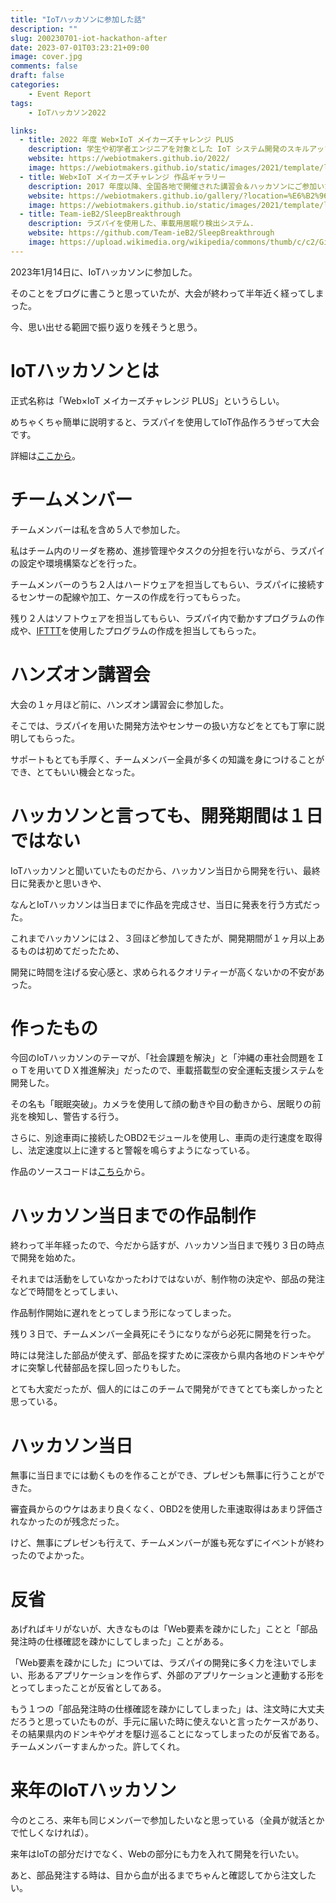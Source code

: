 ```yaml
---
title: "IoTハッカソンに参加した話"
description: ""
slug: 200230701-iot-hackathon-after
date: 2023-07-01T03:23:21+09:00
image: cover.jpg
comments: false
draft: false
categories:
    - Event Report
tags:
    - IoTハッカソン2022

links:
  - title: 2022 年度 Web×IoT メイカーズチャレンジ PLUS
    description: 学生や初学者エンジニアを対象とした IoT システム開発のスキルアップイベント、2022 年度も各地で開催！
    website: https://webiotmakers.github.io/2022/
    image: https://webiotmakers.github.io/static/images/2021/template/logo-320@2x.png
  - title: Web×IoT メイカーズチャレンジ 作品ギャラリー
    description: 2017 年度以降、全国各地で開催された講習会＆ハッカソンにご参加いただいた皆さんの作品集です。
    website: https://webiotmakers.github.io/gallery/?location=%E6%B2%96%E7%B8%84&year=2022
    image: https://webiotmakers.github.io/static/images/2021/template/logo-320@2x.png
  - title: Team-ieB2/SleepBreakthrough
    description: ラズパイを使用した、車載用居眠り検出システム.
    website: https://github.com/Team-ieB2/SleepBreakthrough
    image: https://upload.wikimedia.org/wikipedia/commons/thumb/c/c2/GitHub_Invertocat_Logo.svg/400px-GitHub_Invertocat_Logo.svg.png
---
```


2023年1月14日に、IoTハッカソンに参加した。

そのことをブログに書こうと思っていたが、大会が終わって半年近く経ってしまった。

今、思い出せる範囲で振り返りを残そうと思う。

# IoTハッカソンとは

正式名称は「Web×IoT メイカーズチャレンジ PLUS」というらしい。

めちゃくちゃ簡単に説明すると、ラズパイを使用してIoT作品作ろうぜって大会です。

詳細は[ここから](https://webiotmakers.github.io/2022/)。

# チームメンバー

チームメンバーは私を含め５人で参加した。

私はチーム内のリーダを務め、進捗管理やタスクの分担を行いながら、ラズパイの設定や環境構築などを行った。

チームメンバーのうち２人はハードウェアを担当してもらい、ラズパイに接続するセンサーの配線や加工、ケースの作成を行ってもらった。

残り２人はソフトウェアを担当してもらい、ラズパイ内で動かすプログラムの作成や、[IFTTT](https://ifttt.com/)を使用したプログラムの作成を担当してもらった。

# ハンズオン講習会

大会の１ヶ月ほど前に、ハンズオン講習会に参加した。

そこでは、ラズパイを用いた開発方法やセンサーの扱い方などをとても丁寧に説明してもらった。

サポートもとても手厚く、チームメンバー全員が多くの知識を身につけることができ、とてもいい機会となった。

# ハッカソンと言っても、開発期間は１日ではない

IoTハッカソンと聞いていたものだから、ハッカソン当日から開発を行い、最終日に発表かと思いきや、

なんとIoTハッカソンは当日までに作品を完成させ、当日に発表を行う方式だった。

これまでハッカソンには２、３回ほど参加してきたが、開発期間が１ヶ月以上あるものは初めてだったため、

開発に時間を注げる安心感と、求められるクオリティーが高くないかの不安があった。

# 作ったもの

今回のIoTハッカソンのテーマが、「社会課題を解決」と「沖縄の車社会問題をＩｏＴを用いてＤＸ推進解決」だったので、車載搭載型の安全運転支援システムを開発した。

その名も「眠眠突破」。カメラを使用して顔の動きや目の動きから、居眠りの前兆を検知し、警告する行う。

さらに、別途車両に接続したOBD2モジュールを使用し、車両の走行速度を取得し、法定速度以上に達すると警報を鳴らすようになっている。

作品のソースコードは[こちら](https://github.com/Team-ieB2/SleepBreakthrough)から。

# ハッカソン当日までの作品制作

終わって半年経ったので、今だから話すが、ハッカソン当日まで残り３日の時点で開発を始めた。

それまでは活動をしていなかったわけではないが、制作物の決定や、部品の発注などで時間をとってしまい、

作品制作開始に遅れをとってしまう形になってしまった。

残り３日で、チームメンバー全員死にそうになりながら必死に開発を行った。

時には発注した部品が使えず、部品を探すために深夜から県内各地のドンキやゲオに突撃し代替部品を探し回ったりもした。

とても大変だったが、個人的にはこのチームで開発ができてとても楽しかったと思っている。

# ハッカソン当日

無事に当日までには動くものを作ることができ、プレゼンも無事に行うことができた。

審査員からのウケはあまり良くなく、OBD2を使用した車速取得はあまり評価されなかったのが残念だった。

けど、無事にプレゼンも行えて、チームメンバーが誰も死なずにイベントが終わったのでよかった。

# 反省

あげればキリがないが、大きなものは「Web要素を疎かにした」ことと「部品発注時の仕様確認を疎かにしてしまった」ことがある。

「Web要素を疎かにした」については、ラズパイの開発に多く力を注いでしまい、形あるアプリケーションを作らず、外部のアプリケーションと連動する形をとってしまったことが反省としてある。

もう１つの「部品発注時の仕様確認を疎かにしてしまった」は、注文時に大丈夫だろうと思っていたものが、手元に届いた時に使えないと言ったケースがあり、その結果県内のドンキやゲオを駆け巡ることになってしまったのが反省である。チームメンバーすまんかった。許してくれ。

# 来年のIoTハッカソン

今のところ、来年も同じメンバーで参加したいなと思っている（全員が就活とかで忙しくなければ）。

来年はIoTの部分だけでなく、Webの部分にも力を入れて開発を行いたい。

あと、部品発注する時は、目から血が出るまでちゃんと確認してから注文したい。